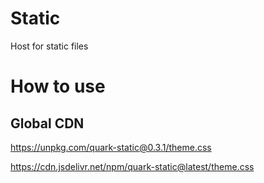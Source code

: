 # Static
Host for static files


<!-- https://raw.githubusercontent.com/hellof2e/static/main/quark-logo.png
https://raw.githubusercontent.com/hellof2e/static/main/xxxx -->

# How to use
## Global CDN

https://unpkg.com/quark-static@0.3.1/theme.css

https://cdn.jsdelivr.net/npm/quark-static@latest/theme.css